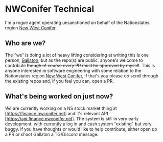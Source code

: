 # NWConifer Technical

I'm a rogue agent operating unsanctioned on behalf of the Nationstates region [New West Conifer](https://www.nationstates.net/region=new_west_conifer).

## Who are we?
The "we" is doing a lot of heavy lifting considering at writing this is one person, [Gallaton](https://www.nationstates.net/nation=gallaton), but as the repo(s) are public, anyone's welcome to contribute ~~though of course every PR must be approved by myself~~. This is anyone interested in software engineering with some relation to the Nationstates region [New West Conifer](https://www.nationstates.net/region=new_west_conifer), if that's you please do scroll through the existing repos and, if you feel you can, open a PR.

## What's being worked on just now?
_We_ are currently working on a NS stock market thing at [https://finance.nwconifer.net] and it's relevant API [https://api.finance.nwconifer.net]. The system is still in very early development, with currently a log in and cash system "existing" but very buggy. If you have thoughts or would like to help contribute, either open up a PR or shoot Gallaton a TG/Discord message.

